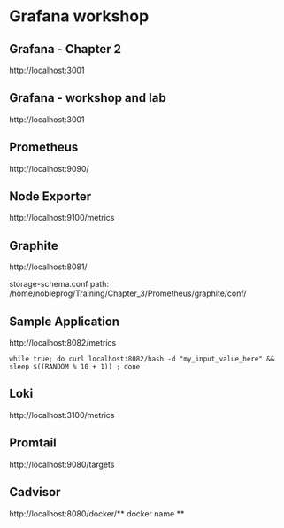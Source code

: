 # Grafana workshop

## Grafana - Chapter 2
http://localhost:3001

## Grafana - workshop and lab
http://localhost:3001

## Prometheus
http://localhost:9090/

## Node Exporter
http://localhost:9100/metrics

## Graphite
http://localhost:8081/

storage-schema.conf path: /home/nobleprog/Training/Chapter_3/Prometheus/graphite/conf/

## Sample Application
http://localhost:8082/metrics

<pre><code>while true; do curl localhost:8082/hash -d "my_input_value_here" && sleep $((RANDOM % 10 + 1)) ; done</code></pre>

## Loki
http://localhost:3100/metrics

## Promtail
http://localhost:9080/targets

## Cadvisor
http://localhost:8080/docker/** docker name **

